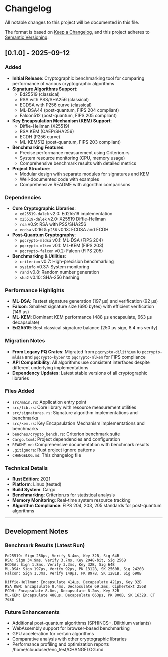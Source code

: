# Changelog

All notable changes to this project will be documented in this file.

The format is based on [Keep a Changelog](https://keepachangelog.com/en/1.0.0/),
and this project adheres to [Semantic Versioning](https://semver.org/spec/v2.0.0.html).

## [0.1.0] - 2025-09-12

### Added
- **Initial Release**: Cryptographic benchmarking tool for comparing performance of various cryptographic algorithms
- **Signature Algorithms Support**:
  - Ed25519 (classical)
  - RSA with PSS/SHA256 (classical)
  - ECDSA with P256 curve (classical)
  - ML-DSA44 (post-quantum, FIPS 204 compliant)
  - Falcon512 (post-quantum, FIPS 205 compliant)
- **Key Encapsulation Mechanism (KEM) Support**:
  - Diffie-Hellman (X25519)
  - RSA KEM (OAEP/SHA256)
  - ECDH (P256 curve)
  - ML-KEM512 (post-quantum, FIPS 203 compliant)
- **Benchmarking Features**:
  - Precise performance measurement using Criterion.rs
  - System resource monitoring (CPU, memory usage)
  - Comprehensive benchmark results with detailed metrics
- **Project Structure**:
  - Modular design with separate modules for signatures and KEM
  - Well-documented code with examples
  - Comprehensive README with algorithm comparisons

### Dependencies
- **Core Cryptographic Libraries**:
  - `ed25519-dalek` v2.0: Ed25519 implementation
  - `x25519-dalek` v2.0: X25519 Diffie-Hellman
  - `rsa` v0.9: RSA with PSS/SHA256
  - `ecdsa` v0.16 & `p256` v0.13: ECDSA and ECDH
- **Post-Quantum Cryptography**:
  - `pqcrypto-mldsa` v0.1: ML-DSA (FIPS 204)
  - `pqcrypto-mlkem` v0.1: ML-KEM (FIPS 203)
  - `pqcrypto-falcon` v0.2: Falcon (FIPS 205)
- **Benchmarking & Utilities**:
  - `criterion` v0.7: High-precision benchmarking
  - `sysinfo` v0.37: System monitoring
  - `rand` v0.8: Random number generation
  - `sha2` v0.10: SHA-256 hashing

### Performance Highlights
- **ML-DSA**: Fastest signature generation (197 μs) and verification (92 μs)
- **Falcon**: Smallest signature size (690 bytes) with efficient verification (149 μs)
- **ML-KEM**: Dominant KEM performance (488 μs encapsulate, 663 μs decapsulate)
- **Ed25519**: Best classical signature balance (250 μs sign, 8.4 ms verify)

### Migration Notes
- **From Legacy PQ Crates**: Migrated from `pqcrypto-dilithium` to `pqcrypto-mldsa` and `pqcrypto-kyber` to `pqcrypto-mlkem` for FIPS compliance
- **API Compatibility**: All algorithms use consistent interfaces despite different underlying implementations
- **Dependency Updates**: Latest stable versions of all cryptographic libraries

### Files Added
- `src/main.rs`: Application entry point
- `src/lib.rs`: Core library with resource measurement utilities
- `src/signatures.rs`: Signature algorithm implementations and benchmarks
- `src/kem.rs`: Key Encapsulation Mechanism implementations and benchmarks
- `benches/crypto_bench.rs`: Criterion benchmark suite
- `Cargo.toml`: Project dependencies and configuration
- `README.md`: Comprehensive documentation with benchmark results
- `.gitignore`: Rust project ignore patterns
- `CHANGELOG.md`: This changelog file

### Technical Details
- **Rust Edition**: 2021
- **Platform**: Linux (tested)
- **Build System**: Cargo
- **Benchmarking**: Criterion.rs for statistical analysis
- **Memory Monitoring**: Real-time system resource tracking
- **Algorithm Compliance**: FIPS 204, 203, 205 standards for post-quantum algorithms

---

## Development Notes

### Benchmark Results (Latest Run)
```
Ed25519: Sign 250μs, Verify 8.4ms, Key 32B, Sig 64B
RSA: Sign 34.9ms, Verify 3.7ms, Key 2048-bit, Sig 256B
ECDSA: Sign 1.8ms, Verify 3.3ms, Key 32B, Sig 64B
ML-DSA: Sign 197μs, Verify 92μs, PK 1312B, SK 2560B, Sig 2420B
Falcon: Sign 1.3ms, Verify 149μs, PK 897B, SK 1281B, Sig 690B

Diffie-Hellman: Encapsulate 414μs, Decapsulate 421μs, Key 32B
RSA KEM: Encapsulate 8.4ms, Decapsulate 69.2ms, Ciphertext 256B
ECDH: Encapsulate 8.0ms, Decapsulate 8.2ms, Key 32B
ML-KEM: Encapsulate 488μs, Decapsulate 663μs, PK 800B, SK 1632B, CT 768B
```

### Future Enhancements
- Additional post-quantum algorithms (SPHINCS+, Dilithium variants)
- WebAssembly support for browser-based benchmarking
- GPU acceleration for certain algorithms
- Comparative analysis with other cryptographic libraries
- Performance profiling and optimization reports</content>
<parameter name="filePath">/home/clouduser/enc_test/CHANGELOG.md
